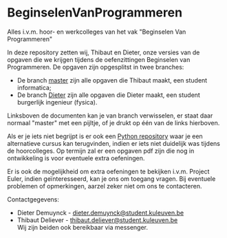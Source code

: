 # BeginselenVanProgrammeren
Alles i.v.m. hoor- en werkcolleges van het vak "Beginselen Van Programmeren"

In deze repository zetten wij, Thibaut en Dieter, onze versies van de opgaven die we krijgen tijdens de oefenzittingen Beginselen van Programmeren.
De opgaven zijn opgesplitst in twee branches:
- De branch [master](https://github.com/Kulak-Informatica/BeginselenVanProgrammeren/tree/master) zijn alle opgaven die Thibaut maakt, een student informatica;
- De branch [Dieter](https://github.com/Kulak-Informatica/BeginselenVanProgrammeren/tree/Dieter) zijn alle opgaven die Dieter maakt, een student burgerlijk ingenieur (fysica).

Linksboven de documenten kan je van branch verwisselen, er staat daar normaal "master" met een pijltje, of je drukt op één van de links hierboven.

Als er je iets niet begrijpt is er ook een [Python repository](https://github.com/Kulak-Informatica/Python) waar je een alternatieve cursus kan terugvinden, indien er iets niet duidelijk was tijdens de hoorcolleges.
Op termijn zal er een opgaven pdf zijn die nog in ontwikkeling is voor eventuele extra oefeningen.

Er is ook de mogelijkheid om extra oefeningen te bekijken i.v.m. Project Euler, indien geïnteresseerd, kan je ons om toegang vragen.
Bij eventuele problemen of opmerkingen, aarzel zeker niet om ons te contacteren.

Contactgegevens:
- Dieter Demuynck - dieter.demuynck@student.kuleuven.be
- Thibaut Deliever - thibaut.deliever@student.kuleuven.be\
Wij zijn beiden ook bereikbaar via messenger.
